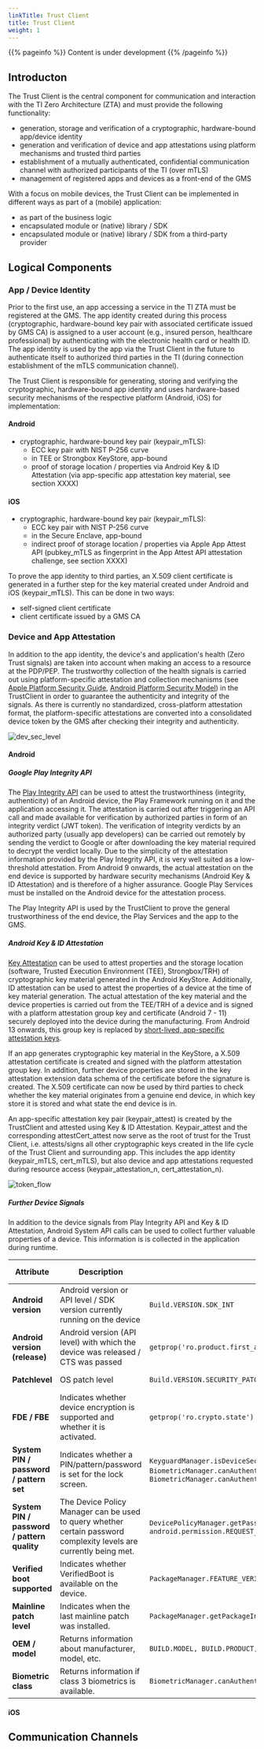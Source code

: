 ```yaml
---
linkTitle: Trust Client
title: Trust Client
weight: 1
---
```


{{% pageinfo %}}
Content is under development
{{% /pageinfo %}}

## Introducton
The Trust Client is the central component for communication and interaction with the TI Zero Architecture (ZTA) and must provide the following functionality:
* generation, storage and verification of a cryptographic, hardware-bound app/device identity
* generation and verification of device and app attestations using platform mechanisms and trusted third parties
* establishment of a mutually authenticated, confidential communication channel with authorized participants of the TI (over mTLS)
* management of registered apps and devices as a front-end of the GMS

With a focus on mobile devices, the Trust Client can be implemented in different ways as part of a (mobile) application:
* as part of the business logic
* encapsulated module or (native) library / SDK
* encapsulated module or (native) library / SDK from a third-party provider

## Logical Components
### App / Device Identity
Prior to the first use, an app accessing a service in the TI ZTA must be registered at the GMS. The app identity created during this process (cryptographic, hardware-bound key pair with associated certificate issued by GMS CA) is assigned to a user account (e.g., insured person, healthcare professional) by authenticating with the electronic health card or health ID. The app identity is used by the app via the Trust Client in the future to authenticate itself to authorized third parties in the TI (during connection establishment of the mTLS communication channel).

The Trust Client is responsible for generating, storing and verifying the cryptographic, hardware-bound app identity and uses hardware-based security mechanisms of the respective platform (Android, iOS) for implementation:

#### Android 
* cryptographic, hardware-bound key pair (keypair_mTLS): 
    * ECC key pair with NIST P-256 curve
    * in TEE or Strongbox KeyStore, app-bound
    * proof of storage location / properties via Android Key & ID Attestation (via app-specific app attestation key material, see section XXXX)

#### iOS
* cryptographic, hardware-bound key pair (keypair_mTLS): 
    * ECC key pair with NIST P-256 curve
    * in the Secure Enclave, app-bound
    * indirect proof of storage location / properties via Apple App Attest API (pubkey_mTLS as fingerprint in the App Attest API attestation challenge, see section XXXX)

To prove the app identity to third parties, an X.509 client certificate is generated in a further step for the key material created under Android and iOS (keypair_mTLS). This can be done in two ways:
* self-signed client certificate
* client certificate issued by a GMS CA

### Device and App Attestation
In addition to the app identity, the device's and application's health (Zero Trust signals) are taken into account when making an  access to a resource at the PDP/PEP. The trustworthy collection of the health signals is carried out using platform-specific attestation and collection mechanisms (see [Apple Platform Security Guide](https://help.apple.com/pdf/security/en_US/apple-platform-security-guide.pdf), [Android Platform Security Model](https://dl.acm.org/doi/pdf/10.1145/3448609)) in the TrustClient in order to guarantee the authenticity and integrity of the signals. As there is currently no standardized, cross-platform attestation format, the platform-specific attestations are converted into a consolidated device token by the GMS after checking their integrity and authenticity.

![dev_sec_level](/images/concept_trust_client_token.png)

#### Android

##### Google Play Integrity API
The [Play Integrity API](https://developer.android.com/google/play/integrity/verdict) can be used to attest the trustworthiness (integrity, authenticity) of an Android device, the Play Framework running on it and the application accessing it. The attestation is carried out after triggering an API call and made available for verification by authorized parties in form of an integrity verdict (JWT token). The verification of integrity verdicts by an authorized party (usually app developers) can be carried out remotely by sending the verdict to Google or after downloading the key material required to decrypt the verdict locally. Due to the simplicity of the attestation information provided by the Play Integrity API, it is very well suited as a low-threshold attestation. From Android 9 onwards, the actual attestation on the end device is supported by hardware security mechanisms (Android Key & ID Attestation) and is therefore of a higher assurance. Google Play Services must be installed on the Android device for the attestation process.

The Play Integrity API is used by the TrustClient to prove the general trustworthiness of the end device, the Play Services and the app to the GMS.

##### Android Key & ID Attestation
[Key Attestation](https://developer.android.com/privacy-and-security/security-key-attestation) can be used to attest properties and the storage location (software, Trusted Execution Environment (TEE), Strongbox/TRH) of cryptographic key material generated in the Android KeyStore. Additionally, ID attestation can  be used to attest the properties of a device at the time of key material generation. The actual attestation of the key material and the device properties is carried out from the TEE/TRH of a device and is signed with a platform attestation group key and certificate (Android 7 - 11) securely deployed into the device during the manufacturing. From Android 13 onwards, this group key is replaced by [short-lived, app-specific attestation keys](https://android-developers.googleblog.com/2022/03/upgrading-android-attestation-remote.html).

If an app generates cryptographic key material in the KeyStore, a X.509 attestation certificate is created and signed with the platform attestation group key. In addition, further device properties are stored in the key attestation extension data schema of the certificate before the signature is created. The X.509 certificate can now be used by third parties to check whether the key material originates from a genuine end device, in which key store it is stored and what state the end device is in.

An app-specific attestation key pair (keypair_attest) is created by the TrustClient and attested using Key & ID Attestation. Keypair_attest and the corresponding attestCert_attest now serve as the root of trust for the Trust Client, i.e. attests/signs all other cryptographic keys created in the life cycle of the Trust Client and surrounding app. This includes the app identity (keypair_mTLS, cert_mTLS), but also device and app attestations requested during resource access (keypair_attestation_n, cert_attestation_n).

![token_flow](/images/concept_trust_client_device_root_of_trust.png)

##### Further Device Signals
In addition to the device signals from Play Integrity API and Key & ID Attestation, Android System API calls can be used to collect further valuable properties of a device. This information is is collected in the application during runtime.

| Attribute | Description | API | Root of Trust | Availability |
|---|---|---|---|---|
| **Android version**  |  Android version or API level / SDK version currently running on the device |  ```Build.VERSION.SDK_INT``` | Software |  >= Android 1.6 |
| **Android version (release)**  |  Android version (API level) with which the device was released / CTS was passed |  ```getprop('ro.product.first_api_level')``` | Software | TODO |
| **Patchlevel** | OS patch level |  ```Build.VERSION.SECURITY_PATCH```  | Software | >= Android 6.0 |
| **FDE / FBE** |  Indicates whether device encryption is supported and whether it is activated. |  ```getprop('ro.crypto.state')```  | Software | TODO |
| **System PIN / password / pattern set** | Indicates whether a PIN/pattern/password is set for the lock screen. |  ```KeyguardManager.isDeviceSecure()```, ```BiometricManager.canAuthenticate(BiometricManager.Authenticators.DEVICE_CREDENTIAL)```, ```BiometricManager.canAuthenticate(BiometricManager.Authenticators.BIOMETRIC_STRONG)``` | Software | >= Android 6.0,  >= Android 11, >= Android 12 |
| **System PIN / password / pattern quality** | The Device Policy Manager can be used to query whether certain password complexity levels are currently being met. |  ```DevicePolicyManager.getPasswordComplexity()```, requires ```android.permission.REQUEST_PASSWORD_COMPLEXITY``` | Software | >= Android 10 |
| **Verified boot supported** | Indicates whether VerifiedBoot is available on the device. |  ```PackageManager.FEATURE_VERIFIED_BOOT```  | Software | >= Android 5.0  |
| **Mainline patch level** |  Indicates when the last mainline patch was installed. |  ```PackageManager.getPackageInfo("com.google.android.modulemetadata", 0).versionName``` | Software | API level > 1 |
| **OEM / model** | Returns information about manufacturer, model, etc.  |  ```BUILD.MODEL, BUILD.PRODUCT, BUILD.MANUFACTURER, BUILD.BOARD```  | Software |  |
| **Biometric class** |Returns information if class 3 biometrics is available.  |   ```BiometricManager.canAuthenticate(Authenticators#BIOMETRIC_STRONG)``` | Software | >= Android 12 |


#### iOS

## Communication Channels

###